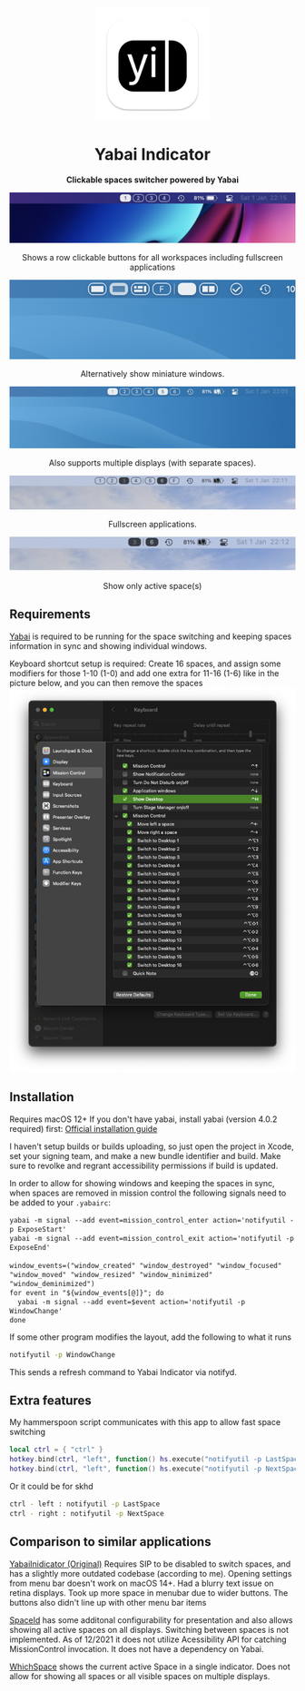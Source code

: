 <div align="center">
    <img src="docs/appicon.png" width="200" height="200">
    <h1>Yabai Indicator</h1>
    <p>
        <b>Clickable spaces switcher powered by Yabai</b>
    </p>

<img src="docs/simple.png" alt="screenshot">
<p>Shows a row clickable buttons for all workspaces including fullscreen applications</p>

<img src="docs/window-mode.png" alt="screenshot">
<p>Alternatively show miniature windows.</p>


<img src="docs/screenshot-dark.png" alt="screenshot2">
<p>Also supports multiple displays (with separate spaces).</p>

<img src="docs/fullscreen.png" alt="screenshot3">
<p>Fullscreen applications.</p>

<img src="docs/compact.png" alt="screenshot4">
<p>Show only active space(s)</p>
</div>

## Requirements

[Yabai](https://github.com/koekeishiya/yabai) is required to be running for the space switching and keeping spaces information in sync and showing individual windows.

Keyboard shortcut setup is required: Create 16 spaces, and assign some modifiers for those 1-10 (1-0) and add one extra for 11-16 (1-6) like in the picture below, and you can then remove the spaces
<img src="docs/settings.png" />

## Installation

Requires macOS 12+
If you don't have yabai, install yabai (version 4.0.2 required) first: [Official installation guide](https://github.com/koekeishiya/yabai/wiki/Installing-yabai-(latest-release))

I haven't setup builds or builds uploading, so just open the project in Xcode, set your signing team, and make a new bundle identifier and build. Make sure to revolke and regrant accessibility permissions if build is updated.

In order to allow for showing windows and keeping the spaces in sync, when spaces are removed in mission control the following signals need to be added to your `.yabairc`:

```
yabai -m signal --add event=mission_control_enter action='notifyutil -p ExposeStart'
yabai -m signal --add event=mission_control_exit action='notifyutil -p ExposeEnd'

window_events=("window_created" "window_destroyed" "window_focused" "window_moved" "window_resized" "window_minimized" "window_deminimized")
for event in "${window_events[@]}"; do
  yabai -m signal --add event=$event action='notifyutil -p WindowChange'
done
```

If some other program modifies the layout, add the following to what it runs
```bash
notifyutil -p WindowChange
```

This sends a refresh command to Yabai Indicator via notifyd.

## Extra features
My hammerspoon script communicates with this app to allow fast space switching
```lua
local ctrl = { "ctrl" }
hotkey.bind(ctrl, "left", function() hs.execute("notifyutil -p LastSpace") end)
hotkey.bind(ctrl, "left", function() hs.execute("notifyutil -p NextSpace") end)
```
Or it could be for skhd
```bash
ctrl - left : notifyutil -p LastSpace
ctrl - right : notifyutil -p NextSpace
```


## Comparison to similar applications

[YabaiInidicator (Original)](https://github.com/xiamaz/YabaiIndicator) Requires SIP to be disabled to switch spaces, and has a slightly more outdated codebase (according to me). Opening settings from menu bar doesn't work on macOS 14+. Had a blurry text issue on retina displays. Took up more space in menubar due to wider buttons. The buttons also didn't line up with other menu bar items

[SpaceId](https://github.com/dshnkao/SpaceId) has some additonal configurability for presentation and also allows showing all active spaces on all displays. Switching between spaces is not implemented. As of 12/2021 it does not utilize Acessibility API for catching MissionControl invocation. It does not have a dependency on Yabai.

[WhichSpace](https://github.com/gechr/WhichSpace) shows the current active Space in a single indicator. Does not allow for showing all spaces or all visible spaces on multiple displays.
